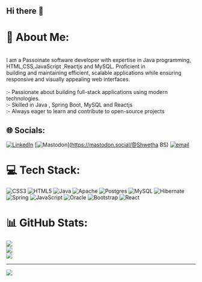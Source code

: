 ## Hi there 👋

# 💫 About Me:
<br>I am a Passoinate software developer with expertise in Java programming, HTML,CSS,JavaScript  ,Reactjs and MySQL. Proficient in<br> building and maintaining efficient, scalable applications while ensuring responsive and visually appealing web interfaces.<br><br>:- Passionate about building full-stack applications using modern technologies.<br>:- Skilled in Java , Spring Boot, MySQL and Reactjs<br>:- Always eager to learn and contribute to open-source projects


## 🌐 Socials:
[![LinkedIn](https://img.shields.io/badge/LinkedIn-%230077B5.svg?logo=linkedin&logoColor=white)](https://linkedin.com/in/https://www.linkedin.com/in/shwetha-bs-227984316) [![Mastodon](https://img.shields.io/badge/-MASTODON-%232B90D9?logo=mastodon&logoColor=white)](https://mastodon.social/@Shwetha BS) [![email](https://img.shields.io/badge/Email-D14836?logo=gmail&logoColor=white)](mailto:Shwethabs200400@gmail.com) 

# 💻 Tech Stack:
![CSS3](https://img.shields.io/badge/css3-%231572B6.svg?style=for-the-badge&logo=css3&logoColor=white) ![HTML5](https://img.shields.io/badge/html5-%23E34F26.svg?style=for-the-badge&logo=html5&logoColor=white) ![Java](https://img.shields.io/badge/java-%23ED8B00.svg?style=for-the-badge&logo=openjdk&logoColor=white) ![Apache](https://img.shields.io/badge/apache-%23D42029.svg?style=for-the-badge&logo=apache&logoColor=white) ![Postgres](https://img.shields.io/badge/postgres-%23316192.svg?style=for-the-badge&logo=postgresql&logoColor=white) ![MySQL](https://img.shields.io/badge/mysql-4479A1.svg?style=for-the-badge&logo=mysql&logoColor=white) ![Hibernate](https://img.shields.io/badge/Hibernate-59666C?style=for-the-badge&logo=Hibernate&logoColor=white) ![Spring](https://img.shields.io/badge/spring-%236DB33F.svg?style=for-the-badge&logo=spring&logoColor=white) ![JavaScript](https://img.shields.io/badge/javascript-%23323330.svg?style=for-the-badge&logo=javascript&logoColor=%23F7DF1E) ![Oracle](https://img.shields.io/badge/Oracle-F80000?style=for-the-badge&logo=oracle&logoColor=white) ![Bootstrap](https://img.shields.io/badge/bootstrap-%238511FA.svg?style=for-the-badge&logo=bootstrap&logoColor=white) ![React](https://img.shields.io/badge/react-%2320232a.svg?style=for-the-badge&logo=react&logoColor=%2361DAFB)
# 📊 GitHub Stats:
![](https://github-readme-stats.vercel.app/api?username=Shwetha13-shwe&theme=cobalt&hide_border=false&include_all_commits=true&count_private=false)<br/>
![](https://nirzak-streak-stats.vercel.app/?user=Shwetha13-shwe&theme=cobalt&hide_border=false)<br/>
![](https://github-readme-stats.vercel.app/api/top-langs/?username=Shwetha13-shwe&theme=cobalt&hide_border=false&include_all_commits=true&count_private=false&layout=compact)

---
[![](https://visitcount.itsvg.in/api?id=Shwetha13-shwe&icon=0&color=0)](https://visitcount.itsvg.in)

<!-- Proudly created with GPRM ( https://gprm.itsvg.in ) -->
